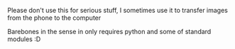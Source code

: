 Please don't use this for serious stuff, I sometimes use it to transfer images from the phone to the computer 

Barebones in the sense in only requires python and some of standard modules :D

